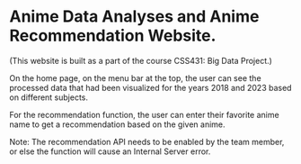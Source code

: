 # Anime Data Analyses and Anime Recommendation Website.

(This website is built as a part of the course CSS431: Big Data Project.)

On the home page, on the menu bar at the top, the user can see the processed data that had been visualized for the years 2018 and 2023 based on different subjects.

For the recommendation function, the user can enter their favorite anime name to get a recommendation based on the given anime.

Note:
The recommendation API needs to be enabled by the team member, or else the function will cause an Internal Server error.


